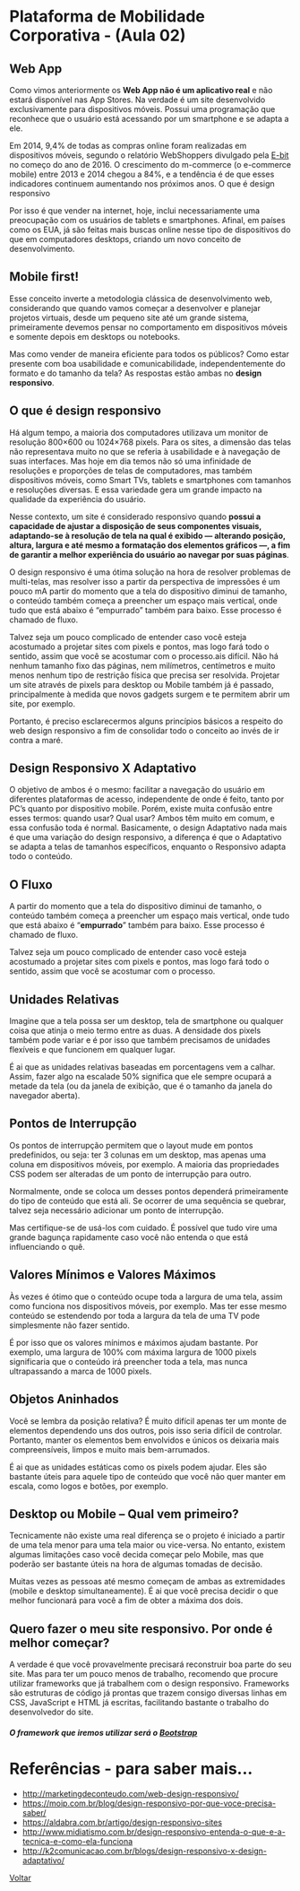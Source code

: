 # Plataforma de Mobilidade Corporativa - (Aula 02)
## Web App

Como vimos anteriormente os  **Web App não é um aplicativo real** e não estará disponível nas App Stores. Na verdade é um site desenvolvido exclusivamente para dispositivos móveis. Possui uma programação que reconhece que o usuário está acessando por um smartphone e se adapta a ele.

Em 2014, 9,4% de todas as compras online foram realizadas em dispositivos móveis, segundo o relatório WebShoppers divulgado pela [E-bit](http://www.ebit.com.br/empresa) no começo do ano de 2016. O crescimento do m-commerce (o e-commerce mobile) entre 2013 e 2014 chegou a 84%, e a tendência é de que esses indicadores continuem aumentando nos próximos anos.
O que é design responsivo

Por isso é que vender na internet, hoje, inclui necessariamente uma preocupação com os usuários de tablets e smartphones. Afinal, em países como os EUA, já são feitas mais buscas online nesse tipo de dispositivos do que em computadores desktops, criando um novo conceito de desenvolvimento.

## Mobile first!

Esse conceito inverte a metodologia clássica de desenvolvimento web, considerando que quando vamos começar a desenvolver e planejar projetos virtuais, desde um pequeno site até um grande sistema, primeiramente devemos pensar no comportamento em dispositivos móveis e somente depois em desktops ou notebooks.

Mas como vender de maneira eficiente para todos os públicos? Como estar presente com boa usabilidade e comunicabilidade, independentemente do formato e do tamanho da tela? As respostas estão ambas no **design responsivo**.

## O que é design responsivo

Há algum tempo, a maioria dos computadores utilizava um monitor de resolução 800×600 ou 1024×768 pixels. Para os sites, a dimensão das telas não representava muito no que se referia à usabilidade e à navegação de suas interfaces. Mas hoje em dia temos não só uma infinidade de resoluções e proporções de telas de computadores, mas também dispositivos móveis, como Smart TVs, tablets e smartphones com tamanhos e resoluções diversas. E essa variedade gera um grande impacto na qualidade da experiência do usuário.

Nesse contexto, um site é considerado responsivo quando **possui a capacidade de ajustar a disposição de seus componentes visuais, adaptando-se à resolução de tela na qual é exibido — alterando posição, altura, largura e até mesmo a formatação dos elementos gráficos —, a fim de garantir a melhor experiência do usuário ao navegar por suas páginas**.

O design responsivo é uma ótima solução na hora de resolver problemas de multi-telas, mas resolver isso a partir da perspectiva de impressões é um pouco mA partir do momento que a tela do dispositivo diminui de tamanho, o conteúdo também começa a preencher um espaço mais vertical, onde tudo que está abaixo é “empurrado” também para baixo. Esse processo é chamado de fluxo.

Talvez seja um pouco complicado de entender caso você esteja acostumado a projetar sites com pixels e pontos, mas logo fará todo o sentido, assim que você se acostumar com o processo.ais difícil. Não há nenhum tamanho fixo das páginas, nem milímetros, centímetros e muito menos nenhum tipo de restrição física que precisa ser resolvida. Projetar um site através de pixels para desktop ou Mobile também já é passado, principalmente à medida que novos gadgets surgem e te permitem abrir um site, por exemplo.

Portanto, é preciso esclarecermos alguns princípios básicos a respeito do web design responsivo a fim de consolidar todo o conceito ao invés de ir contra a maré.

## Design Responsivo X Adaptativo

O objetivo de ambos é o mesmo: facilitar a navegação do usuário em diferentes plataformas de acesso, independente de onde é feito, tanto por PC’s quanto por dispositivo mobile. Porém, existe muita confusão entre esses termos: quando usar? Qual usar? Ambos têm muito em comum, e essa confusão toda é normal. Basicamente, o design Adaptativo nada mais é que uma variação do design responsivo, a diferença é que o Adaptativo se adapta a telas de tamanhos específicos, enquanto o Responsivo adapta todo o conteúdo.

## O Fluxo

A partir do momento que a tela do dispositivo diminui de tamanho, o conteúdo também começa a preencher um espaço mais vertical, onde tudo que está abaixo é “**empurrado**” também para baixo. Esse processo é chamado de fluxo.

Talvez seja um pouco complicado de entender caso você esteja acostumado a projetar sites com pixels e pontos, mas logo fará todo o sentido, assim que você se acostumar com o processo.

## Unidades Relativas

Imagine que a tela possa ser um desktop, tela de smartphone ou qualquer coisa que atinja o meio termo entre as duas. A densidade dos pixels também pode variar e é por isso que também precisamos de unidades flexíveis e que funcionem em qualquer lugar.

É ai que as unidades relativas baseadas em porcentagens vem a calhar. Assim, fazer algo na escalade 50% significa que ele sempre ocupará a metade da tela (ou da janela de exibição, que é o tamanho da janela do navegador aberta).

## Pontos de Interrupção

Os pontos de interrupção permitem que o layout mude em pontos predefinidos, ou seja: ter 3 colunas em um desktop, mas apenas uma coluna em dispositivos móveis, por exemplo. A maioria das propriedades CSS podem ser alteradas de um ponto de interrupção para outro.

Normalmente, onde se coloca um desses pontos dependerá primeiramente do tipo de conteúdo que está ali. Se ocorrer de uma sequência se quebrar, talvez seja necessário adicionar um ponto de interrupção.

Mas certifique-se de usá-los com cuidado. É possível que tudo vire uma grande bagunça rapidamente caso você não entenda o que está influenciando o quê.

## Valores Mínimos e Valores Máximos

Às vezes é ótimo que o conteúdo ocupe toda a largura de uma tela, assim como funciona nos dispositivos móveis, por exemplo. Mas ter esse mesmo conteúdo se estendendo por toda a largura da tela de uma TV pode simplesmente não fazer sentido.

É por isso que os valores mínimos e máximos ajudam bastante. Por exemplo, uma largura de 100% com máxima largura de 1000 pixels significaria que o conteúdo irá preencher toda a tela, mas nunca ultrapassando a marca de 1000 pixels.

## Objetos Aninhados

Você se lembra da posição relativa? É muito difícil apenas ter um monte de elementos dependendo uns dos outros, pois isso seria difícil de controlar. Portanto, manter os elementos bem envolvidos e únicos os deixaria mais compreensíveis, limpos e muito mais bem-arrumados.

É ai que as unidades estáticas como os pixels podem ajudar. Eles são bastante úteis para aquele tipo de conteúdo que você não quer manter em escala, como logos e botões, por exemplo.

## Desktop ou Mobile – Qual vem primeiro?

Tecnicamente não existe uma real diferença se o projeto é iniciado a partir de uma tela menor para uma tela maior ou vice-versa. No entanto, existem algumas limitações caso você decida começar pelo Mobile, mas que poderão ser bastante úteis na hora de algumas tomadas de decisão.

Muitas vezes as pessoas até mesmo começam de ambas as extremidades (mobile e desktop simultaneamente). É ai que você precisa decidir o que melhor funcionará para você a fim de obter a máxima dos dois.

## Quero fazer o meu site responsivo. Por onde é melhor começar?

A verdade é que você provavelmente precisará reconstruir boa parte do seu site. Mas para ter um pouco menos de trabalho, recomendo que procure utilizar frameworks que já trabalhem com o design responsivo. Frameworks são estruturas de código já prontas que trazem consigo diversas linhas em CSS, JavaScript e HTML já escritas, facilitando bastante o trabalho do desenvolvedor do site.

##### O framework que iremos utilizar será o [Bootstrap](http://getbootstrap.com/)

# Referências - para saber mais...

 - http://marketingdeconteudo.com/web-design-responsivo/
 - https://moip.com.br/blog/design-responsivo-por-que-voce-precisa-saber/
 - https://aldabra.com.br/artigo/design-responsivo-sites
 - http://www.midiatismo.com.br/design-responsivo-entenda-o-que-e-a-tecnica-e-como-ela-funciona
 - http://k2comunicacao.com.br/blogs/design-responsivo-x-design-adaptativo/
 
[Voltar](https://github.com/meta-sistemas-2017/plataforma-mobilidade)